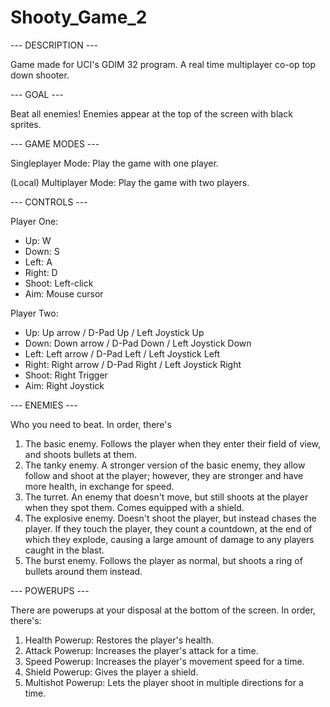 # Shooty_Game_2

--- DESCRIPTION ---

Game made for UCI's GDIM 32 program. A real time multiplayer co-op top down shooter.


--- GOAL ---

Beat all enemies! Enemies appear at the top of the screen with black sprites.


--- GAME MODES ---

Singleplayer Mode: Play the game with one player.

(Local) Multiplayer Mode: Play the game with two players.


--- CONTROLS ---

Player One:
 - Up: W
 - Down: S
 - Left: A
 - Right: D
 - Shoot: Left-click
 - Aim: Mouse cursor

Player Two:
 - Up: Up arrow / D-Pad Up / Left Joystick Up
 - Down: Down arrow / D-Pad Down / Left Joystick Down
 - Left: Left arrow / D-Pad Left / Left Joystick Left
 - Right: Right arrow / D-Pad Right / Left Joystick Right
 - Shoot: Right Trigger
 - Aim: Right Joystick


--- ENEMIES ---

Who you need to beat. In order, there's

 1. The basic enemy. Follows the player when they enter their field of view, and shoots bullets at them.
 2. The tanky enemy. A stronger version of the basic enemy, they allow follow and shoot at the player; however, they are stronger and have more health, in exchange for speed.
 3. The turret. An enemy that doesn't move, but still shoots at the player when they spot them. Comes equipped with a shield.
 4. The explosive enemy. Doesn't shoot the player, but instead chases the player. If they touch the player, they count a countdown, at the end of which they explode, causing a large amount of damage to any players caught in the blast.
 5. The burst enemy. Follows the player as normal, but shoots a ring of bullets around them instead.


--- POWERUPS ---

There are powerups at your disposal at the bottom of the screen. In order, there's:

 1. Health Powerup: Restores the player's health.
 2. Attack Powerup: Increases the player's attack for a time.
 3. Speed Powerup: Increases the player's movement speed for a time.
 4. Shield Powerup: Gives the player a shield.
 5. Multishot Powerup: Lets the player shoot in multiple directions for a time.
